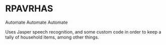# RPAVRHAS
Automate Automate Automate

Uses Jasper speech recognition, and some custom code in order to keep a tally of household items,
among other things.
